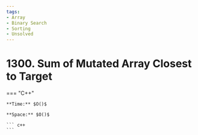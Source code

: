 ```yaml
---
tags:
- Array
- Binary Search
- Sorting
- Unsolved
---
```



# 1300. Sum of Mutated Array Closest to Target

=== "C++"

    **Time:** $O()$

    **Space:** $O()$

    ``` c++
    ```